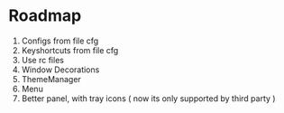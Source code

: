 # Roadmap

1. Configs from file cfg
2. Keyshortcuts from file cfg
3. Use rc files
4. Window Decorations
5. ThemeManager 
6. Menu
7. Better panel, with tray icons ( now its only supported by third party )
